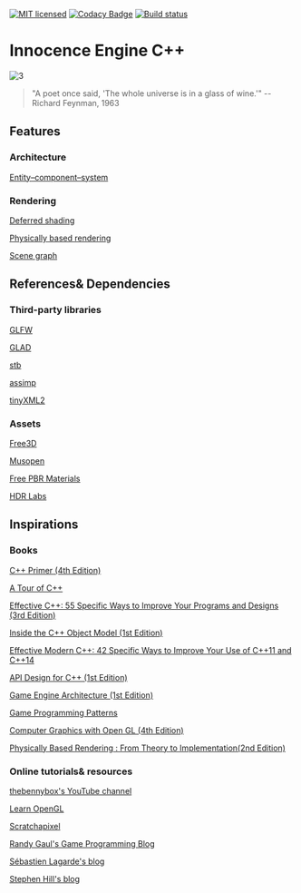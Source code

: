 [![MIT licensed](https://img.shields.io/badge/license-MIT-blue.svg)](LICENSE.md)
[![Codacy Badge](https://api.codacy.com/project/badge/Grade/3c0ea60f7c46491d87236822f6de35a6)](https://www.codacy.com/app/zhangdoa/InnocenceEngine?utm_source=github.com&amp;utm_medium=referral&amp;utm_content=zhangdoa/InnocenceEngine&amp;utm_campaign=Badge_Grade)
[![Build status](https://ci.appveyor.com/api/projects/status/hl31o0q6nbmlf83i?svg=true)](https://ci.appveyor.com/project/zhangdoa/innocenceengine)

# Innocence Engine C++
![3](https://github.com/zhangdoa/InnocenceEngine-C-/blob/master/Innocence%20Engine's%20Belly.png)
> "A poet once said, 'The whole universe is in a glass of wine.'"
> -- Richard Feynman, 1963

## Features

### Architecture

[Entity–component–system](https://en.wikipedia.org/wiki/Entity%E2%80%93component%E2%80%93system)


### Rendering

[Deferred shading](https://en.wikipedia.org/wiki/Deferred_shading)

[Physically based rendering](https://en.wikipedia.org/wiki/Physically_based_rendering)

[Scene graph](https://en.wikipedia.org/wiki/Scene_graph)


## References& Dependencies

### Third-party libraries

[GLFW](https://github.com/glfw/glfw)

[GLAD](https://github.com/Dav1dde/glad) 

[stb](https://github.com/nothings/stb)

[assimp](https://github.com/assimp)

[tinyXML2](https://github.com/leethomason/tinyxml2)


### Assets

[Free3D]( https://thefree3dmodels.com)

[Musopen](https://musopen.org)

[Free PBR Materials](https://freepbr.com/)

[HDR Labs](http://www.hdrlabs.com/)

## Inspirations

### Books

[C++ Primer (4th Edition)](https://www.amazon.com/Primer-4th-Stanley-B-Lippman/dp/0201721481)

[A Tour of C++](https://www.amazon.com/Tour-C-Depth/dp/0321958314)

[Effective C++: 55 Specific Ways to Improve Your Programs and Designs (3rd Edition)](https://www.amazon.com/Effective-Specific-Improve-Programs-Designs/dp/0321334876)

[Inside the C++ Object Model (1st Edition)](https://www.amazon.com/Inside-Object-Model-Stanley-Lippman/dp/0201834545)

[Effective Modern C++: 42 Specific Ways to Improve Your Use of C++11 and C++14](https://www.amazon.com/Effective-Modern-Specific-Ways-Improve/dp/1491903996)

[API Design for C++ (1st Edition)](https://www.amazon.com/API-Design-C-Martin-Reddy/dp/0123850037)

[Game Engine Architecture (1st Edition)](https://www.amazon.com/Game-Engine-Architecture-Jason-Gregory/dp/1568814135)

[Game Programming Patterns](https://www.amazon.com/Game-Programming-Patterns-Robert-Nystrom/dp/0990582906)

[Computer Graphics with Open GL (4th Edition)](https://www.amazon.com/Computer-Graphics-Open-GL-4th/dp/0136053580)

[Physically Based Rendering : From Theory to Implementation(2nd Edition)](https://www.amazon.com/Physically-Based-Rendering-Second-Implementation/dp/0123750792)


### Online tutorials& resources

[thebennybox's YouTube channel](https://www.youtube.com/user/thebennybox)

[Learn OpenGL](https://learnopengl.com)

[Scratchapixel](https://www.scratchapixel.com)

[Randy Gaul's Game Programming Blog](http://www.randygaul.net)

[Sébastien Lagarde's blog](https://seblagarde.wordpress.com)

[Stephen Hill's blog](http://blog.selfshadow.com)
